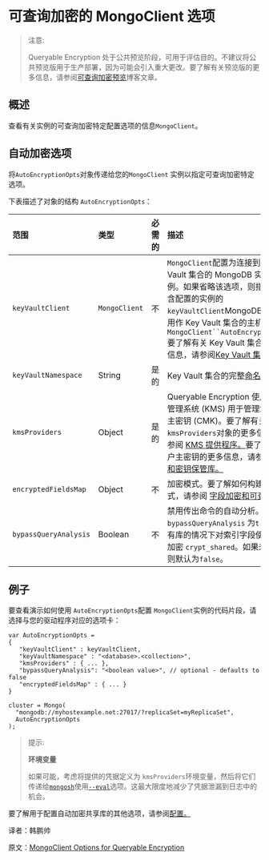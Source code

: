 # 可查询加密的 MongoClient 选项

> 注意:
>
> Queryable Encryption 处于公共预览阶段，可用于评估目的。不建议将公共预览版用于生产部署，因为可能会引入重大更改。要了解有关预览版的更多信息，请参阅[可查询加密预览](https://www.mongodb.com/blog/post/mongodb-releases-queryable-encryption-preview/)博客文章。

## 概述

查看有关实例的可查询加密特定配置选项的信息`MongoClient`。

## 自动加密选项

将`AutoEncryptionOpts`对象传递给您的`MongoClient` 实例以指定可查询加密特定选项。

下表描述了对象的结构 `AutoEncryptionOpts`：

| 范围                  | 类型          | 必需的 | 描述                                                         |
| :-------------------- | :------------ | :----- | :----------------------------------------------------------- |
| `keyVaultClient`      | `MongoClient` | 不     | `MongoClient`配置为连接到托管 Key Vault 集合的 MongoDB 实例的实例。如果省略该选项，则指定给包含配置的实例的 `keyVaultClient`MongoDB 实例将用作 Key Vault 集合的主机。`MongoClient``AutoEncryptionOpts`要了解有关 Key Vault 集合的更多信息，请参阅[Key Vault 集合。](https://www.mongodb.com/docs/manual/core/queryable-encryption/fundamentals/keys-key-vaults/#std-label-qe-reference-key-vault) |
| `keyVaultNamespace`   | String        | 是的   | Key Vault 集合的完整[命名空间。](https://www.mongodb.com/docs/manual/reference/glossary/#std-term-namespace) |
| `kmsProviders`        | Object        | 是的   | Queryable Encryption 使用的密钥管理系统 (KMS) 用于管理您的客户主密钥 (CMK)。要了解有关`kmsProviders`对象的更多信息，请参阅 [KMS 提供程序。](https://www.mongodb.com/docs/manual/core/queryable-encryption/fundamentals/kms-providers/#std-label-qe-fundamentals-kms-providers)要了解有关客户主密钥的更多信息，请参阅[密钥和密钥保管库。](https://www.mongodb.com/docs/manual/core/queryable-encryption/fundamentals/keys-key-vaults/#std-label-qe-reference-keys-key-vaults) |
| `encryptedFieldsMap`  | Object        | 不     | 加密模式。要了解如何构建加密模式，请参阅 [字段加密和可查询性。](https://www.mongodb.com/docs/manual/core/queryable-encryption/fundamentals/encrypt-and-query/#std-label-qe-fundamentals-encrypt-query) |
| `bypassQueryAnalysis` | Boolean       | 不     | 禁用传出命令的自动分析。设置`bypassQueryAnalysis` 为`true`在没有库的情况下对索引字段使用显式加密 `crypt_shared`。如果未指定，则默认为`false`。 |

## 例子

要查看演示如何使用 `AutoEncryptionOpts`配置 `MongoClient`实例的代码片段，请选择与您的驱动程序对应的选项卡：

```
var AutoEncryptionOpts =
{
   "keyVaultClient" : keyVaultClient,
   "keyVaultNamespace" : "<database>.<collection>",
   "kmsProviders" : { ... },
   "bypassQueryAnalysis": "<boolean value>", // optional - defaults to false
   "encryptedFieldsMap" : { ... }
}

cluster = Mongo(
  "mongodb://myhostexample.net:27017/?replicaSet=myReplicaSet",
  AutoEncryptionOpts
);

```

> 提示:
>
> **环境变量**
>
> 如果可能，考虑将提供的凭据定义为 `kmsProviders`环境变量，然后将它们传递给[`mongosh`](https://www.mongodb.com/docs/mongodb-shell/#mongodb-binary-bin.mongosh)使用[`--eval`](https://www.mongodb.com/docs/mongodb-shell/reference/options/#std-option-mongosh.--eval)选项。这最大限度地减少了凭据泄漏到日志中的机会。

要了解用于配置自动加密共享库的其他选项，请参阅[配置。](https://www.mongodb.com/docs/manual/core/queryable-encryption/reference/shared-library/#std-label-qe-reference-shared-library-configuration)







译者：韩鹏帅

原文：[MongoClient Options for Queryable Encryption](https://www.mongodb.com/docs/manual/core/queryable-encryption/reference/qe-options-clients/)